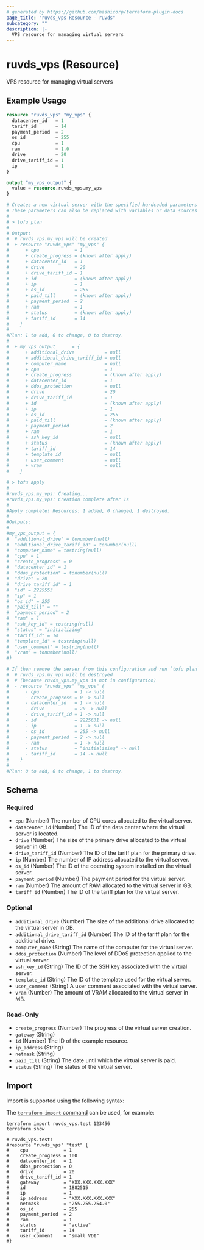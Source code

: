 ```yaml
---
# generated by https://github.com/hashicorp/terraform-plugin-docs
page_title: "ruvds_vps Resource - ruvds"
subcategory: ""
description: |-
  VPS resource for managing virtual servers
---
```


# ruvds_vps (Resource)

VPS resource for managing virtual servers

## Example Usage

```terraform
resource "ruvds_vps" "my_vps" {
  datacenter_id   = 1
  tariff_id       = 14
  payment_period  = 2
  os_id           = 255
  cpu             = 1
  ram             = 1.0
  drive           = 20
  drive_tariff_id = 1
  ip              = 1
}

output "my_vps_output" {
  value = resource.ruvds_vps.my_vps
}

# Creates a new virtual server with the specified hardcoded parameters (mandatory).
# These parameters can also be replaced with variables or data sources as needed. 
#
# > tofu plan
#
# Output:
#  # ruvds_vps.my_vps will be created
#  + resource "ruvds_vps" "my_vps" {
#      + cpu             = 1
#      + create_progress = (known after apply)
#      + datacenter_id   = 1
#      + drive           = 20
#      + drive_tariff_id = 1
#      + id              = (known after apply)
#      + ip              = 1
#      + os_id           = 255
#      + paid_till       = (known after apply)
#      + payment_period  = 2
#      + ram             = 1
#      + status          = (known after apply)
#      + tariff_id       = 14
#    }
#
#Plan: 1 to add, 0 to change, 0 to destroy.
#
#  + my_vps_output      = {
#      + additional_drive           = null
#      + additional_drive_tariff_id = null
#      + computer_name              = null
#      + cpu                        = 1
#      + create_progress            = (known after apply)
#      + datacenter_id              = 1
#      + ddos_protection            = null
#      + drive                      = 20
#      + drive_tariff_id            = 1
#      + id                         = (known after apply)
#      + ip                         = 1
#      + os_id                      = 255
#      + paid_till                  = (known after apply)
#      + payment_period             = 2
#      + ram                        = 1
#      + ssh_key_id                 = null
#      + status                     = (known after apply)
#      + tariff_id                  = 14
#      + template_id                = null
#      + user_comment               = null
#      + vram                       = null
#    }

# > tofu apply
#
#ruvds_vps.my_vps: Creating...
#ruvds_vps.my_vps: Creation complete after 1s
#
#Apply complete! Resources: 1 added, 0 changed, 1 destroyed.
#
#Outputs:
#
#my_vps_output = {
#  "additional_drive" = tonumber(null)
#  "additional_drive_tariff_id" = tonumber(null)
#  "computer_name" = tostring(null)
#  "cpu" = 1
#  "create_progress" = 0
#  "datacenter_id" = 1
#  "ddos_protection" = tonumber(null)
#  "drive" = 20
#  "drive_tariff_id" = 1
#  "id" = 2225553
#  "ip" = 1
#  "os_id" = 255
#  "paid_till" = ""
#  "payment_period" = 2
#  "ram" = 1
#  "ssh_key_id" = tostring(null)
#  "status" = "initializing"
#  "tariff_id" = 14
#  "template_id" = tostring(null)
#  "user_comment" = tostring(null)
#  "vram" = tonumber(null)
#}

# If then remove the server from this configuration and run `tofu plan` again, you will see that the server will be marked for destruction:
#  # ruvds_vps.my_vps will be destroyed
#  # (because ruvds_vps.my_vps is not in configuration)
#  - resource "ruvds_vps" "my_vps" {
#      - cpu             = 1 -> null
#      - create_progress = 0 -> null
#      - datacenter_id   = 1 -> null
#      - drive           = 20 -> null
#      - drive_tariff_id = 1 -> null
#      - id              = 2225631 -> null
#      - ip              = 1 -> null
#      - os_id           = 255 -> null
#      - payment_period  = 2 -> null
#      - ram             = 1 -> null
#      - status          = "initializing" -> null
#      - tariff_id       = 14 -> null
#    }
#
#Plan: 0 to add, 0 to change, 1 to destroy.
```

<!-- schema generated by tfplugindocs -->
## Schema

### Required

- `cpu` (Number) The number of CPU cores allocated to the virtual server.
- `datacenter_id` (Number) The ID of the data center where the virtual server is located.
- `drive` (Number) The size of the primary drive allocated to the virtual server in GB.
- `drive_tariff_id` (Number) The ID of the tariff plan for the primary drive.
- `ip` (Number) The number of IP address allocated to the virtual server.
- `os_id` (Number) The ID of the operating system installed on the virtual server.
- `payment_period` (Number) The payment period for the virtual server.
- `ram` (Number) The amount of RAM allocated to the virtual server in GB.
- `tariff_id` (Number) The ID of the tariff plan for the virtual server.

### Optional

- `additional_drive` (Number) The size of the additional drive allocated to the virtual server in GB.
- `additional_drive_tariff_id` (Number) The ID of the tariff plan for the additional drive.
- `computer_name` (String) The name of the computer for the virtual server.
- `ddos_protection` (Number) The level of DDoS protection applied to the virtual server.
- `ssh_key_id` (String) The ID of the SSH key associated with the virtual server.
- `template_id` (String) The ID of the template used for the virtual server.
- `user_comment` (String) A user comment associated with the virtual server.
- `vram` (Number) The amount of VRAM allocated to the virtual server in MB.

### Read-Only

- `create_progress` (Number) The progress of the virtual server creation.
- `gateway` (String)
- `id` (Number) The ID of the example resource.
- `ip_address` (String)
- `netmask` (String)
- `paid_till` (String) The date until which the virtual server is paid.
- `status` (String) The status of the virtual server.

## Import

Import is supported using the following syntax:

The [`terraform import` command](https://developer.hashicorp.com/terraform/cli/commands/import) can be used, for example:

```shell
terraform import ruvds_vps.test 123456
terraform show

# ruvds_vps.test:
#resource "ruvds_vps" "test" {
#    cpu             = 1
#    create_progress = 100
#    datacenter_id   = 1
#    ddos_protection = 0
#    drive           = 20
#    drive_tariff_id = 1
#    gateway         = "XXX.XXX.XXX.XXX"
#    id              = 1882515
#    ip              = 1
#    ip_address      = "XXX.XXX.XXX.XXX"
#    netmask         = "255.255.254.0"
#    os_id           = 255
#    payment_period  = 2
#    ram             = 1
#    status          = "active"
#    tariff_id       = 14
#    user_comment    = "small VDI"
#}
```
